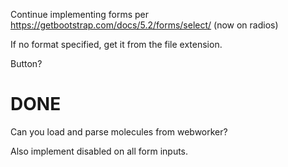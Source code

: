 Continue implementing forms per https://getbootstrap.com/docs/5.2/forms/select/
(now on radios)

If no format specified, get it from the file extension.

Button?

# DONE

Can you load and parse molecules from webworker?

Also implement disabled on all form inputs.
